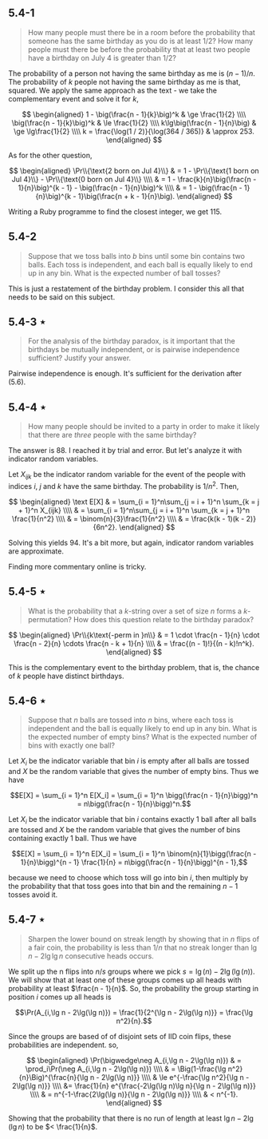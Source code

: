 ## 5.4-1

> How many people must there be in a room before the probability that someone has the same birthday as you do is at least $1 / 2$? How many people must there be before the probability that at least two people have a birthday on July 4 is greater than $1 / 2$?

The probability of a person not having the same birthday as me is $(n - 1) / n$. The probability of $k$ people not having the same birthday as me is that, squared. We apply the same approach as the text - we take the complementary event and solve it for $k$,

$$
\begin{aligned}
        1 - \big(\frac{n - 1}{k}\big)^k & \ge \frac{1}{2} \\\\
            \big(\frac{n - 1}{k}\big)^k & \le \frac{1}{2} \\\\
          k\lg\big(\frac{n - 1}{n}\big) & \ge \lg\frac{1}{2} \\\\
k = \frac{\log(1 / 2)}{\log(364 / 365)} & \approx 253.
\end{aligned}
$$

As for the other question,

$$
\begin{aligned}
\Pr\\{\text{2 born on Jul 4}\\}
    & = 1 - \Pr\\{\text{1 born on Jul 4}\\} - \Pr\\{\text{0 born on Jul 4}\\} \\\\
    & = 1 - \frac{k}{n}\big(\frac{n - 1}{n}\big)^{k - 1} - \big(\frac{n - 1}{n}\big)^k \\\\
    & = 1 - \big(\frac{n - 1}{n}\big)^{k - 1}\big(\frac{n + k - 1}{n}\big).
\end{aligned}
$$

Writing a Ruby programme to find the closest integer, we get $115$.

## 5.4-2

> Suppose that we toss balls into $b$ bins until some bin contains two balls. Each toss is independent, and each ball is equally likely to end up in any bin. What is the expected number of ball tosses?

This is just a restatement of the birthday problem. I consider this all that needs to be said on this subject.

## 5.4-3 $\star$

> For the analysis of the birthday paradox, is it important that the birthdays be mutually independent, or is pairwise independence sufficient? Justify your answer.

Pairwise independence is enough. It's sufficient for the derivation after $\text{(5.6)}$.

## 5.4-4 $\star$

> How many people should be invited to a party in order to make it likely that there are $three$ people with the same birthday?

The answer is $88$. I reached it by trial and error. But let's analyze it with indicator random variables.

Let $X_{ijk}$ be the indicator random variable for the event of the people with indices $i$, $j$ and $k$ have the same birthday. The probability is $1 / n^2$. Then,

$$
\begin{aligned}
\text E[X]
    & = \sum_{i = 1}^n\sum_{j = i + 1}^n \sum_{k = j + 1}^n X_{ijk} \\\\
    & = \sum_{i = 1}^n\sum_{j = i + 1}^n \sum_{k = j + 1}^n \frac{1}{n^2} \\\\
    & = \binom{n}{3}\frac{1}{n^2} \\\\
    & = \frac{k(k - 1)(k - 2)}{6n^2}.
\end{aligned}
$$

Solving this yields $94$. It's a bit more, but again, indicator random variables are approximate.

Finding more commentary online is tricky.

## 5.4-5 $\star$

> What is the probability that a $k$-string over a set of size $n$ forms a $k$-permutation? How does this question relate to the birthday paradox?

$$
\begin{aligned}
\Pr\\{k\text{-perm in }n\\}
    & = 1 \cdot \frac{n - 1}{n} \cdot \frac{n - 2}{n} \cdots \frac{n - k + 1}{n} \\\\
    & = \frac{(n - 1)!}{(n - k)!n^k}.
\end{aligned}
$$

This is the complementary event to the birthday problem, that is, the chance of $k$ people have distinct birthdays.

## 5.4-6 $\star$

> Suppose that $n$ balls are tossed into $n$ bins, where each toss is independent and the ball is equally likely to end up in any bin. What is the expected number of empty bins? What is the expected number of bins with exactly one ball?

Let $X_i$ be the indicator variable that bin $i$ is empty after all balls are tossed and $X$ be the random variable that gives the number of empty bins. Thus we have

$$E[X] = \sum_{i = 1}^n E[X_i] = \sum_{i = 1}^n \bigg(\frac{n - 1}{n}\bigg)^n = n\bigg(\frac{n - 1}{n}\bigg)^n.$$

Let $X_i$ be the indicator variable that bin $i$ contains exactly $1$ ball after all balls are tossed and $X$ be the random variable that gives the number of bins containing exactly $1$ ball. Thus we have

$$E[X] = \sum_{i = 1}^n E[X_i] = \sum_{i = 1}^n \binom{n}{1}\bigg(\frac{n - 1}{n}\bigg)^{n - 1} \frac{1}{n} = n\bigg(\frac{n - 1}{n}\bigg)^{n - 1},$$

because we need to choose which toss will go into bin $i$, then multiply by the probability that that toss goes into that bin and the remaining $n − 1$ tosses avoid it.

## 5.4-7 $\star$

> Sharpen the lower bound on streak length by showing that in $n$ flips of a fair coin, the probability is less than $1 / n$ that no streak longer than $\lg n - 2\lg\lg n$ consecutive heads occurs.

We split up the n flips into $n / s$ groups where we pick $s = \lg(n) - 2 \lg(\lg(n))$. We will show that at least one of these groups comes up all heads with probability at least $\frac{n - 1}{n}$. So, the probability the group starting in position $i$ comes up all heads is

$$\Pr(A_{i,\lg n - 2\lg(\lg n)}) = \frac{1}{2^{\lg n - 2\lg(\lg n)}} = \frac{\lg n^2}{n}.$$

Since the groups are based of of disjoint sets of IID coin flips, these probabilities
are independent. so,

$$
\begin{aligned}
\Pr(\bigwedge\neg A_{i,\lg n - 2\lg(\lg n)})
    & =   \prod_i\Pr(\neg A_{i,\lg n - 2\lg(\lg n)}) \\\\
    & =   \Big(1-\frac{\lg n^2}{n}\Big)^{\frac{n}{\lg n - 2\lg(\lg n)}} \\\\
    & \le e^{-\frac{\lg n^2}{\lg n - 2\lg(\lg n)}} \\\\ &= \frac{1}{n} e^{\frac{-2\lg(\lg n)\lg n}{\lg n - 2\lg(\lg n)}} \\\\
    & =   n^{-1-\frac{2\lg(\lg n)}{\lg n - 2\lg(\lg n)}} \\\\
& < n^{-1}.
\end{aligned}
$$

Showing that the probability that there is no run of length at least $\lg n - 2\lg(\lg n)$ to be $< \frac{1}{n}$.
